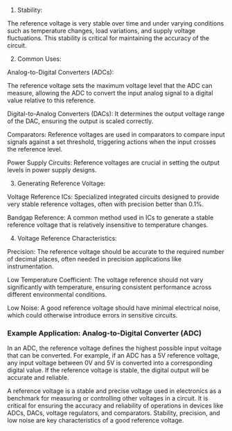 1. Stability:

The reference voltage is  very stable over time and under varying conditions such as temperature changes, load variations, and supply voltage fluctuations. This stability is critical for maintaining the accuracy of the circuit.

2. Common Uses:

Analog-to-Digital Converters (ADCs): 

The reference voltage sets the maximum voltage level that the ADC can measure, allowing the ADC to convert the input analog signal to a digital value relative to this reference.

Digital-to-Analog Converters (DACs): It determines the output voltage range of the DAC, ensuring the output is scaled correctly.

Comparators: Reference voltages are used in comparators to compare input signals against a set threshold, triggering actions when the input crosses the reference level.

Power Supply Circuits: Reference voltages are crucial in setting the output levels in power supply designs.

3. Generating Reference Voltage:

Voltage Reference ICs: Specialized integrated circuits designed to provide very stable reference voltages, often with precision better than 0.1%.

Bandgap Reference: A common method used in ICs to generate a stable reference voltage that is relatively insensitive to temperature changes.

4. Voltage Reference Characteristics:

Precision: The reference voltage should be accurate to the required number of decimal places, often needed in precision applications like instrumentation.

Low Temperature Coefficient: The voltage reference should not vary significantly with temperature, ensuring consistent performance across different environmental conditions.

Low Noise: A good reference voltage should have minimal electrical noise, which could otherwise introduce errors in sensitive circuits.

### Example Application: Analog-to-Digital Converter (ADC)

In an ADC, the reference voltage defines the highest possible input voltage that can be converted. For example, if an ADC has a 5V reference voltage, any input voltage between 0V and 5V is converted into a corresponding digital value. If the reference voltage is stable, the digital output will be accurate and reliable.

A reference voltage is a stable and precise voltage used in electronics as a benchmark for measuring or controlling other voltages in a circuit. It is critical for ensuring the accuracy and reliability of operations in devices like ADCs, DACs, voltage regulators, and comparators. Stability, precision, and low noise are key characteristics of a good reference voltage.